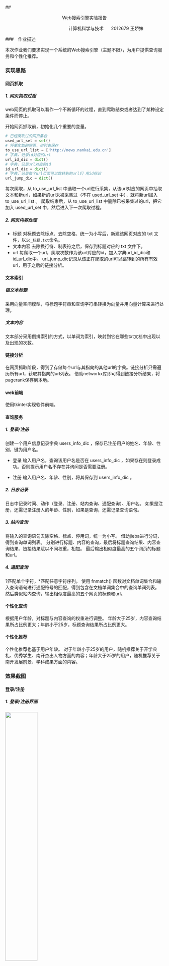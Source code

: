 ##<center > Web搜索引擎实验报告</center>

 $~~~~~~~~~~~~~~~~~~~~~~~~~~~~~~~~~~~~~~~~~~~~~~~~~~$ 计算机科学与技术 $~~~~$ 2012679 王娇妹

###　作业描述

本次作业我们要求实现⼀个系统的Web搜索引擎（主题不限），为用户提供查询服务和个性化推荐。

### 实现思路

#### 网页抓取

##### 1. 网页抓取过程
  
web网页的抓取可以看作一个不断循环的过程，直到爬取结束或者达到了某种设定条件而停止。

开始网页抓取前，初始化几个重要的变量。
 ```python
 # 已经爬取过的网页集合
used_url_set = set()
 # 将要爬取的网页，用列表保存
to_use_url_list = ['http://news.nankai.edu.cn']
 # 字典，记录id对应的url
url_id_dic = dict()
 # 字典，记录url对应的id
id_url_dic = dict()
 # 字典，记录每个url页面可以跳转到的url们 用id标识
url_jump_dic = dict()
 ```

每次爬取，从 to_use_url_list 中选取一个url进行采集，从该url对应的网页中抽取文本和新url，如果新的url未被采集过（不在 used_url_set 中），就将新url加入 to_use_url_list 。
爬取结束后，从 to_use_url_list 中删除已被采集过的url，把它加入 used_url_set 中，然后进入下一次爬取过程。


##### 2. 网页内容处理

* 标题
    对标题去除标点、去除空格、统一为小写后，新建该网页对应的 txt 文件，以`id_标题.txt`命名。
* 文本内容
  去除换行符、制表符之后，保存到标题对应的 txt 文件下。
* url
    每爬取一个url，爬取次数作为该url对应的id，加入字典url_id_dic和id_url_dic中。
    url_jump_dic记录从该正在爬取的url可以跳转到的所有有效url，用于之后的链接分析。

#### 文本索引

##### 锚文本标题

采用向量空间模型，将标题字符串和查询字符串转换为向量并用向量计算来进行处理。

##### 文本内容

文本部分采用倒排索引的方式，以单词为索引，映射到它在哪些txt文档中出现以及出现的次数。

#### 链接分析

在网页抓取阶段，得到了存储每个url与其指向的其他url的字典。链接分析只需遍历所有url，获取其指向的url列表。
借助networkx库即可得到链接分析结果，将pagerank保存到本地。

#### web前端

使用tkinter实现软件前端。

#### 查询服务

##### 1. 登录/注册
创建一个用户信息记录字典 users_info_dic ，保存已注册用户的姓名、年龄、性别，键为用户名。
* 登录
  输入用户名，查询该用户名是否在 users_info_dic ，如果存在则登录成功。否则提示用户名不存在并询问是否需要注册。
  
* 注册
  输入用户名、年龄、性别，将其保存到 users_info_dic 。

##### 2. 日志记录

日志中记录时间、动作（登录、注册、站内查询、通配查询）、用户名。
如果是注册，还需记录注册人的年龄、性别，如果是查询，还需记录查询语句。

##### 3. 站内查询

将输入的查询语句去除空格、标点、停用词，统一为小写。
借助jieba进行分词，得到查询单词列表。
分别进行标题、内容的查询，最后将标题查询结果、内容查询结果、链接结果赋以不同权重，相加。
最后输出相似度最高的五个网页的标题和url。

##### 4. 通配查询

?匹配单个字符，*匹配任意字符序列。
使用 fnmatch() 函数对文档单词集合和输入查询语句进行通配符号的匹配，得到包含在文档单词集合中的查询单词列表。
然后类似站内查询，输出相似度最高的五个网页的标题和url。

#### 个性化查询

根据用户年龄，对标题与内容查询的权重进行调整。
年龄大于25岁，内容查询结果所占比例更大；年龄小于25岁，标题查询结果所占比例更大。

#### 个性化推荐

个性化推荐也基于用户年龄。
对于年龄小于25岁的用户，随机推荐关于开学典礼、优秀学生、南开杰出人物方面的内容；年龄大于25岁的用户，随机推荐关于南开发展前景、学科成果方面的内容。

### 效果截图

#### 登录/注册

##### 1. 登录/注册界面

<img src = 'images/2023-02-03-19-14-34.png' width = "45%">

##### 2. 选择登录，用户已注册

输入用户名，点击“log in”按钮，如果用户已注册，弹出登录成功对话框。

<img src = 'images/2023-02-03-19-26-07.png' width = "50%">

点击确定，即可进行查询，查询界面如下，有站内查询、通配查询两种方式可以选择。

<img src = 'images/2023-02-03-19-29-02.png' width = "41%">

##### 3. 选择登录，用户名未注册

弹出提示信息，点击“是”，进入用户注册窗口。

<img src = 'images/2023-02-03-19-17-38.png' width = "60%">

##### 4. 用户注册

输入用户名、年龄、性别，点击“save info”按钮，弹出注册成功对话框，并询问是否开始查询。

<img src = 'images/2023-02-03-19-38-07.png' width = "55%">

点击“是”，会进入查询页面。

<img src = 'images/2023-02-03-19-41-27.png' width = "41%">

#### 日志

![](images/image.png.png)

#### 站内查询

在查询窗口，点击“In-station query”按钮，弹出站内查询的窗口，输入要查询的内容。

对于站内查询来说，如果有多个关键词，可以直接连续输入，也可以以逗号或空格等符号分割，不会影响查询结果。因为程序会对输入字符串进行去标点、去空格、分词处理。

<img src = 'images/2023-02-03-19-48-21.png' width = "67%">

点击“View query results”按钮，查看结果。

<img src = 'images/2023-02-03-19-50-58.png' width = "75%">

#### 通配查询

在查询窗口，点击“Wildcard query”按钮，弹出站内查询的窗口，输入带有?通配符的字符串。

<img src = 'images/2023-02-03-19-56-35.png' width = "67%">

点击“View query results”按钮，查看结果。

<img src = 'images/2023-02-03-19-57-56.png' width = "75%">

输入带有*通配符的字符串进行查询。

<img src = 'images/2023-02-03-20-01-53.png' width = "75%">

#### 个性化查询和个性化推荐（不同年龄用户对比）
* 个性化查询
由于标题部分、内容部分根据用户年龄不同，在相似度计算中所占权重不同，查询出的网页排序也不同。
年龄小于25岁，比较注重标题的相似；年龄大于25岁，更加注重文本内容上的相似。
* 个性化推荐
对于年龄小于25岁的用户，随机推荐关于开学典礼、优秀学生、南开杰出人物方面的内容；年龄大于25岁的用户，随机推荐关于南开发展前景、学科成果方面的内容。

年龄小于25岁的用户，查询“语言文化”，结果如下。

<img src = 'images/2023-02-03-20-04-21.png' width = "75%">


年龄大于25岁的用户，查询“语言文化”，结果如下。

<img src = 'images/2023-02-03-20-05-36.png' width = "75%">
